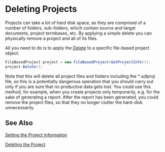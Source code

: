 Deleting Projects
==

Projects can take a lot of hard disk space, as they are comprised of a number of folders, sub-folders, which contain source and target documents, project termbases, etc. By applying a simple delete you can physically remove a project and all of its files.

All you need to do is to apply the [Delete](../../api/projectautomation/Sdl.ProjectAutomation.FileBased.FileBasedProject.yml#Sdl_ProjectAutomation_FileBased_FileBasedProject_Delete) to a specific file-based project object:

```cs
FileBasedProject project = new FileBasedProject(GetProjectInfo());
project.Delete();
```

Note that this will delete all project files and folders including the **.sdlproj* file, so this is a potentially dangerous operation that you should carry out only if you are sure that no productive data gets lost. You could use this method, for example, when you create projects only temporarily, e.g. for the sake of generating a report. After the report has been generated, you could remove the project files, so that they no longer clutter the hard-disk unnecessarily.

See Also
--


[Setting the Project Information](setting_the_project_information.md)

[Deleting the Project](deleting_the_project.md)